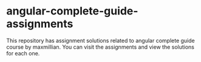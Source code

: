 # angular-complete-guide-assignments
This repository has assignment solutions related to angular complete guide course by maxmillian. You can visit the assignments and view the solutions for each one.
